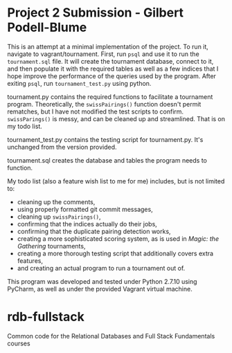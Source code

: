 Project 2 Submission - Gilbert Podell-Blume
===========================================

This is an attempt at a minimal implementation of the project. To run it,
navigate to vagrant/tournament. First, run `psql` and use it to run the
`tournament.sql` file. It will create the tournament database, connect to it,
and then populate it with the required tables as well as a few indices that I
hope improve the performance of the queries used by the program. After exiting
`psql`, run `tournament_test.py` using python.

tournament.py contains the required functions to facilitate a tournament
program. Theoretically, the `swissPairings()` function doesn't permit rematches,
but I have not modified the test scripts to confirm. `swissParings()` is messy,
and can be cleaned up and streamlined. That is on my todo list.

tournament_test.py contains the testing script for tournament.py. It's unchanged
from the version provided.

tournament.sql creates the database and tables the program needs to function.

My todo list (also a feature wish list to me for me) includes, but is not
limited to:

- cleaning up the comments,
- using properly formatted git commit messages,
- cleaning up `swissPairings()`,
- confirming that the indices actually do their jobs,
- confirming that the duplicate pairing detection works,
- creating a more sophisticated scoring system, as is used in *Magic: the
Gathering* tournaments,
- creating a more thorough testing script that additionally covers extra
features,
- and creating an actual program to run a tournament out of.

This program was developed and tested under Python 2.7.10 using PyCharm, as well
as under the provided Vagrant virtual machine.

rdb-fullstack
=============

Common code for the Relational Databases and Full Stack Fundamentals courses
